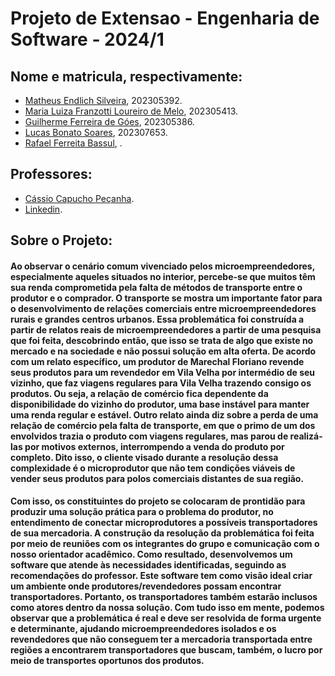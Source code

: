 # Projeto de Extensao - Engenharia de Software - 2024/1

## Nome e matricula, respectivamente:
   * [Matheus Endlich Silveira](https://github.com/MatheusIngles), 202305392.
   * [Maria Luiza Franzotti Loureiro de Melo](https://github.com/MariaLuizaFranzotti), 202305413.
   * [Guilherme Ferreira de Góes](https://github.com/GuilhermeGoes1), 202305386.
   * [Lucas Bonato Soares](https://github.com/LucasBS4546), 202307653.
   * [Rafael Ferreita Bassul](https://github.com/RafaelBassul), .

## Professores:
   * [Cássio Capucho Peçanha](https://github.com/cassiocapucho).
   * [Linkedin](https://br.linkedin.com/in/c%C3%A1ssio-capucho-pe%C3%A7anha-9b7a5962).

## Sobre o Projeto:
#### Ao observar o cenário comum vivenciado pelos microempreendedores, especialmente aqueles situados no interior, percebe-se que muitos têm sua renda comprometida pela falta de métodos de transporte entre o produtor e o comprador. O transporte se mostra um importante fator para o desenvolvimento de relações comerciais entre microempreendedores rurais e grandes centros urbanos. Essa problemática foi construída a partir de relatos reais de microempreendedores a partir de uma pesquisa que foi feita, descobrindo então, que isso se trata de algo que existe no mercado e na sociedade e não possui solução em alta oferta. De acordo com um relato específico, um produtor de Marechal Floriano revende seus produtos para um revendedor em Vila Velha por intermédio de seu vizinho, que faz viagens regulares para Vila Velha trazendo consigo os produtos. Ou seja, a relação de comércio fica dependente da disponibilidade do vizinho do produtor, uma base instável para manter uma renda regular e estável. Outro relato ainda diz sobre a perda de uma relação de comércio pela falta de transporte, em que o primo de um dos envolvidos trazia o produto com viagens regulares, mas parou de realizá-las por motivos externos, interrompendo a venda do produto por completo. Dito isso, o cliente visado durante a resolução dessa complexidade é o microprodutor que não tem condições viáveis de vender seus produtos para polos comerciais distantes de sua região. 
#### Com isso, os constituintes do projeto se colocaram de prontidão para produzir uma solução prática para o problema do produtor, no entendimento de conectar microprodutores a possíveis transportadores de sua mercadoria. A construção da resolução da problemática foi feita por meio de reuniões com os integrantes do grupo e comunicação com o nosso orientador acadêmico. Como resultado, desenvolvemos um software que atende às necessidades identificadas, seguindo as recomendações do professor. Este software tem como visão ideal criar um ambiente onde produtores/revendedores possam encontrar transportadores. Portanto, os transportadores também estarão inclusos como atores dentro da nossa solução. Com tudo isso em mente, podemos observar que a problemática é real e deve ser resolvida de forma urgente e determinante, ajudando microempreendedores isolados e os revendedores que não conseguem ter a mercadoria transportada entre regiões a encontrarem transportadores que buscam, também, o lucro por meio de transportes oportunos dos produtos.
